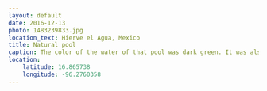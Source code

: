 ```yaml
---
layout: default
date: 2016-12-13
photo: 1483239833.jpg
location_text: Hierve el Agua, Mexico
title: Natural pool
caption: The color of the water of that pool was dark green. It was also forbidden to swimm in there, don't know why. I wish I could have, look at the view !!
location:
    latitude: 16.865738
    longitude: -96.2760358
---
```

